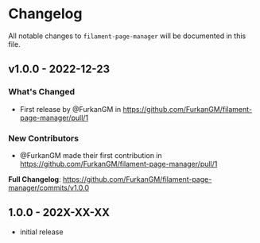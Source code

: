 # Changelog

All notable changes to `filament-page-manager` will be documented in this file.

## v1.0.0 - 2022-12-23

### What's Changed

- First release by @FurkanGM in https://github.com/FurkanGM/filament-page-manager/pull/1

### New Contributors

- @FurkanGM made their first contribution in https://github.com/FurkanGM/filament-page-manager/pull/1

**Full Changelog**: https://github.com/FurkanGM/filament-page-manager/commits/v1.0.0

## 1.0.0 - 202X-XX-XX

- initial release
